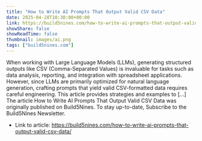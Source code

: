 ```yaml
---
title: "How to Write AI Prompts That Output Valid CSV Data"
date: 2025-04-28T10:30:00+00:00
link: https://build5nines.com/how-to-write-ai-prompts-that-output-valid-csv-data/
showShare: false
showReadTime: false
thumbnail: images/ai.png
tags: ["build5nines.com"]
---
```

When working with Large Language Models (LLMs), generating structured outputs like CSV (Comma-Separated Values) is invaluable for tasks such as data analysis, reporting, and integration with spreadsheet applications. However, since LLMs are primarily optimized for natural language generation, crafting prompts that yield valid CSV-formatted data requires careful engineering. This article provides strategies and examples to […]
The article How to Write AI Prompts That Output Valid CSV Data was originally published on Build5Nines. To stay up-to-date, Subscribe to the Build5Nines Newsletter.

- Link to article: https://build5nines.com/how-to-write-ai-prompts-that-output-valid-csv-data/